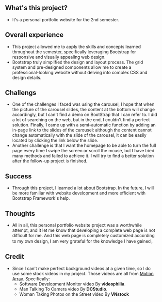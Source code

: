 ## What's this project?
- It's a personal portfolio website for the 2nd semester.

## Overall experience
- This project allowed me to apply the skills and concepts learned throughout the semester, specifically leveraging Bootstrap for responsive and visually appealing web design.
- Bootstrap truly simplified the design and layout process. The grid system and pre-designed components allow me to create a professional-looking website without delving into complex CSS and design details. 

## Challengs
- One of the challenges I faced was using the carousel, I hope that when the picture of the carousel slides, the content at the bottom will change accordingly, but I can't find a demo on BootStrap that I can refer to. I did a lot of searching on the web, but in the end, I couldn't find a perfect solution. Finally, I came up with a semi-automatic function by adding an in-page link to the slides of the carousel: although the content cannot change automatically with the slide of the carousel, it can be easily located by clicking the link below the slide.
- Another challenge is that I want the homepage to be able to turn the full page every time I swipe the screen or scroll the mouse, but I have tried many methods and failed to achieve it. I will try to find a better solution after the follow-up project is finished.

## Success
- Through this project, I learned a lot about Bootstrap. In the future, I will be more familiar with website development and more efficient with Bootstrap Framework's help.

## Thoughts
- All in all, this personal portfolio website project was a worthwhile attempt, and it let me know that developing a complete web page is not difficult for me. And this web page is completely customized according to my own design, I am very grateful for the knowledge I have gained。

## Credit
- Since I can't make perfect background videos at a given time, so I do use some stock videos in my project. Those videos are all from  [Motion Array](https://motionarray.com/). Specifically: 
  - Software Development Monitor video By **videophilia**.
  - Man Talking To Camera video By **DCStudio**.
  - Woman Taking Photos on the Street video By **VNstock**
